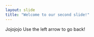 ```yaml
---
layout: slide
title: "Welcome to our second slide!"
---
```

Jojojojo
Use the left arrow to go back!
